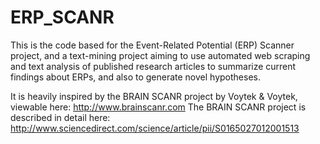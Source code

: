 # ERP_SCANR

This is the code based for the Event-Related Potential (ERP) Scanner project, and a text-mining project aiming to use automated web scraping and text analysis of published research articles to summarize current findings about ERPs, and also to generate novel hypotheses. 

It is heavily inspired by the BRAIN SCANR project by Voytek & Voytek, viewable here: http://www.brainscanr.com
The BRAIN SCANR project is described in detail here: http://www.sciencedirect.com/science/article/pii/S0165027012001513
